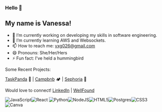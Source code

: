### Hello 👋

## My name is Vanessa!

- 🔭 I’m currently working on developing my skills in software engineering.
- 🌱 I’m currently learning AWS and Websockets.
- 📫 How to reach me: vxg026@gmail.com
- 😄 Pronouns: She/Her/Hers
- ⚡ Fun fact: I've held a hummingbird

Some Recent Projects:

[TaskPanda](https://taskpanda-0di2.onrender.com/) :panda_face: | [Campbnb](https://airbnb-sa2k.onrender.com/) :camping: | [Sephoria](https://sephoria.onrender.com/) :lipstick:


Would love to connect!
[LinkedIn](https://www.linkedin.com/in/vanessa-gonzalez-82667a1b3/) | [WellFound](https://wellfound.com/u/vanessa-gonzalez-41)

![JavaScript](https://img.shields.io/badge/javascript-%23323330.svg?style=for-the-badge&logo=javascript&logoColor=%23F7DF1E)![React](https://img.shields.io/badge/react-%2320232a.svg?style=for-the-badge&logo=react&logoColor=%2361DAFB)	![Python](https://img.shields.io/badge/python-3670A0?style=for-the-badge&logo=python&logoColor=ffdd54)![NodeJS](https://img.shields.io/badge/node.js-6DA55F?style=for-the-badge&logo=node.js&logoColor=white)![HTML5](https://img.shields.io/badge/html5-%23E34F26.svg?style=for-the-badge&logo=html5&logoColor=white)![Postgres](https://img.shields.io/badge/postgres-%23316192.svg?style=for-the-badge&logo=postgresql&logoColor=white)![CSS3](https://img.shields.io/badge/css3-%231572B6.svg?style=for-the-badge&logo=css3&logoColor=white)![Canva](https://img.shields.io/badge/Canva-%2300C4CC.svg?style=for-the-badge&logo=Canva&logoColor=white)
